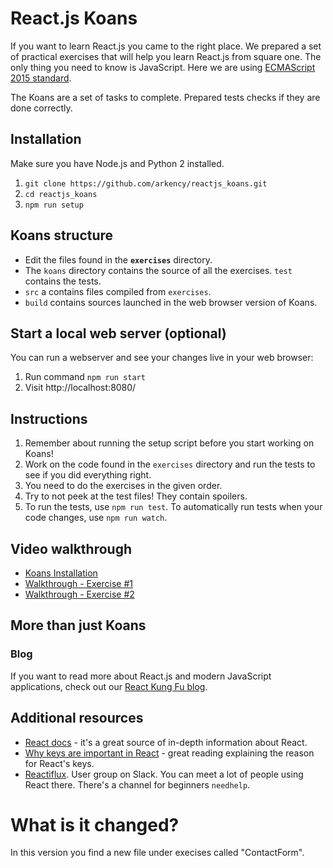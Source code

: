 # React.js Koans

If you want to learn React.js you came to the right place. We prepared a set of practical exercises that will help you learn React.js from square one. The only thing you need to know is JavaScript. Here we are using [ECMAScript 2015 standard](https://babeljs.io/docs/learn-es2015/).

The Koans are a set of tasks to complete. Prepared tests checks if they are done correctly.

## Installation

Make sure you have Node.js and Python 2 installed.

  1. `git clone https://github.com/arkency/reactjs_koans.git`
  2. `cd reactjs_koans`
  3. `npm run setup`

## Koans structure

 * Edit the files found in the **`exercises`** directory.
 * The `koans` directory contains the source of all the exercises. `test` contains the tests.
 * `src` a contains files compiled from `exercises`.
 * `build` contains sources launched in the web browser version of Koans.

## Start a local web server (optional)

You can run a webserver and see your changes live in your web browser:

  1. Run command `npm run start`
  2. Visit http://localhost:8080/

## Instructions

  1. Remember about running the setup script before you start working on Koans!
  2. Work on the code found in the `exercises` directory and run the tests to see if you did everything right.
  3. You need to do the exercises in the given order.
  4. Try to not peek at the test files! They contain spoilers.
  5. To run the tests, use `npm run test`. To automatically run tests when your code changes, use `npm run watch`.

## Video walkthrough

 * [Koans Installation](https://www.youtube.com/watch?v=Csf909B5_Qg)
 * [Walkthrough - Exercise #1](https://www.youtube.com/watch?v=wSC2Jqy3xLU)
 * [Walkthrough - Exercise #2](https://www.youtube.com/watch?v=2iuVq17YQxM)

## More than just Koans

### Blog

If you want to read more about React.js and modern JavaScript applications, check out our [React Kung Fu blog](http://reactkungfu.com/).

## Additional resources

  * [React docs](https://facebook.github.io/react/docs/getting-started.html) - it's a great source of in-depth information about React.
  * [Why keys are important in React](http://blog.arkency.com/2014/10/react-dot-js-and-dynamic-children-why-the-keys-are-important/) - great reading explaining the reason for React's keys.
  * [Reactiflux](http://www.reactiflux.com/). User group on Slack. You can meet a lot of people using React there. There's a channel for beginners `needhelp`.

# What is it changed?
In this version you find a new file under execises called "ContactForm".
